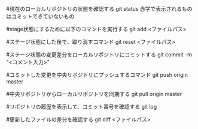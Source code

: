 
#現在のローカルリポジトリの状態を確認する
git status
赤字で表示されるものはコミットできていないもの

#stage状態にするために以下のコマンドを実行する
git add <ファイルパス>

#ステージ状態にした後で、取り消すコマンド
git reset <ファイルパス>

#ステージ状態の変更差分をローカルリポジトリにコミットする
git commit -m "<コメント入力>"

#コミットした変更を中央リポジトリにプッシュするコマンド
git push origin master

#中央リポジトリからローカルリポジトリを同期する
git pull origin master

#リポジトリの履歴を表示して、コミット番号を確認する
git log

#更新したファイルの差分を確認する
git diff <ファイルパス>




